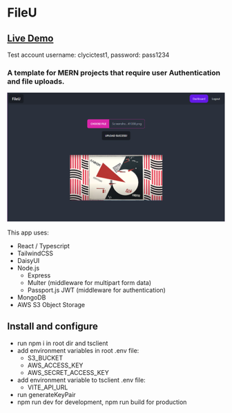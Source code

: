 # FileU
## [Live Demo](https://wild-bedclothes-wasp.cyclic.app/)
Test account username: clycictest1, password: pass1234


### A template for MERN projects that require user Authentication and file uploads. 

![](https://raw.githubusercontent.com/oryxwhite/fileU/main/Screenshot_20221215_023826.png)



This app uses:

 - React / Typescript
 - TailwindCSS
 - DaisyUI
 - Node.js
     - Express
     - Multer (middleware for multipart form data) 
     - Passport.js JWT (middleware for authentication)
 - MongoDB
 - AWS S3 Object Storage
 



## Install and configure
- run npm i in root dir and tsclient
- add environment variables in root .env file:
    - S3_BUCKET
    - AWS_ACCESS_KEY
    - AWS_SECRET_ACCESS_KEY
- add environment variable to tsclient .env file:
    - VITE_API_URL
- run generateKeyPair
- npm run dev for development, npm run build for production
